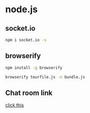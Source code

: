 # node.js
## socket.io
```cmd
npm i socket.io -s
```
## browserify
```cmd
npm install -g browserify
```
```cmd
browserify tourfile.js -o bundle.js
```
## Chat room link
[click this](https://paul90317.github.io/ChatRoom/)
